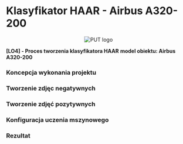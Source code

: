 # Klasyfikator HAAR - Airbus A320-200

<p align="center">
  <img src="https://www.put.poznan.pl/sites/default/files/field/image/pp-put_logo_jasne.jpg?raw=true" alt="PUT logo"/>
</p>

<p align="center">

**[LO4] - Proces tworzenia klasyfikatora HAAR**
**model obiektu: Airbus A320-200**

</p>

### Koncepcja wykonania projektu

### Tworzenie zdjęc negatywnych

### Tworzenie zdjęć pozytywnych

### Konfiguracja uczenia mszynowego

### Rezultat
